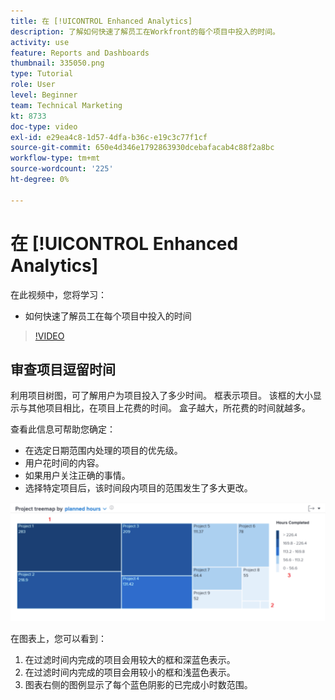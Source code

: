 ```yaml
---
title: 在 [!UICONTROL Enhanced Analytics]
description: 了解如何快速了解员工在Workfront的每个项目中投入的时间。
activity: use
feature: Reports and Dashboards
thumbnail: 335050.png
type: Tutorial
role: User
level: Beginner
team: Technical Marketing
kt: 8733
doc-type: video
exl-id: e29ea4c8-1d57-4dfa-b36c-e19c3c77f1cf
source-git-commit: 650e4d346e1792863930dcebafacab4c88f2a8bc
workflow-type: tm+mt
source-wordcount: '225'
ht-degree: 0%

---
```


# 在 [!UICONTROL Enhanced Analytics]

在此视频中，您将学习：

* 如何快速了解员工在每个项目中投入的时间

>[!VIDEO](https://video.tv.adobe.com/v/335050/?quality=12&learn=on)

## 审查项目逗留时间

利用项目树图，可了解用户为项目投入了多少时间。 框表示项目。 该框的大小显示与其他项目相比，在项目上花费的时间。 盒子越大，所花费的时间就越多。

查看此信息可帮助您确定：

* 在选定日期范围内处理的项目的优先级。
* 用户花时间的内容。
* 如果用户关注正确的事情。
* 选择特定项目后，该时间段内项目的范围发生了多大更改。

![显示项目树状图的图像，其中包含下面项目符号中描述的区域的数字](assets/section-2-7.png)

在图表上，您可以看到：

1. 在过滤时间内完成的项目会用较大的框和深蓝色表示。
1. 在过滤时间内完成的项目会用较小的框和浅蓝色表示。
1. 图表右侧的图例显示了每个蓝色阴影的已完成小时数范围。
